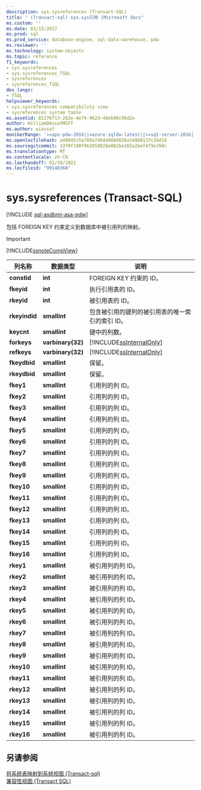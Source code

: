 ```yaml
---
description: sys.sysreferences (Transact-SQL)
title: " (Transact-sql) sys.sys引用 |Microsoft Docs"
ms.custom: ''
ms.date: 03/15/2017
ms.prod: sql
ms.prod_service: database-engine, sql-data-warehouse, pdw
ms.reviewer: ''
ms.technology: system-objects
ms.topic: reference
f1_keywords:
- sys.sysreferences
- sys.sysreferences_TSQL
- sysreferences
- sysreferences_TSQL
dev_langs:
- TSQL
helpviewer_keywords:
- sys.sysreferences compatibility view
- sysreferences system table
ms.assetid: 81276f13-202e-4e74-962d-46eb98c98d2e
author: WilliamDAssafMSFT
ms.author: wiassaf
monikerRange: '>=aps-pdw-2016||=azure-sqldw-latest||>=sql-server-2016||>=sql-server-linux-2017||=azuresqldb-mi-current'
ms.openlocfilehash: a40845c5a789a7d04dd604836a34800137c26d16
ms.sourcegitcommit: 33f0f190f962059826e002be165a2bef4f9e350c
ms.translationtype: MT
ms.contentlocale: zh-CN
ms.lasthandoff: 01/30/2021
ms.locfileid: "99148368"
---
```

# <a name="syssysreferences-transact-sql"></a>sys.sysreferences (Transact-SQL)
[!INCLUDE [sql-asdbmi-asa-pdw](../../includes/applies-to-version/sql-asdbmi-asa-pdw.md)]

  包括 FOREIGN KEY 约束定义到数据库中被引用列的映射。  
  
> [!IMPORTANT]  
>  [!INCLUDE[ssnoteCompView](../../includes/ssnotecompview-md.md)]  
  
|列名称|数据类型|说明|  
|-----------------|---------------|-----------------|  
|**constid**|**int**|FOREIGN KEY 约束的 ID。|  
|**fkeyid**|**int**|执行引用表的 ID。|  
|**rkeyid**|**int**|被引用表的 ID。|  
|**rkeyindid**|**smallint**|包含被引用的键列的被引用表的唯一索引的索引 ID。|  
|**keycnt**|**smallint**|键中的列数。|  
|**forkeys**|**varbinary(32)**|[!INCLUDE[ssInternalOnly](../../includes/ssinternalonly-md.md)]|  
|**refkeys**|**varbinary(32)**|[!INCLUDE[ssInternalOnly](../../includes/ssinternalonly-md.md)]|  
|**fkeydbid**|**smallint**|保留。|  
|**rkeydbid**|**smallint**|保留。|  
|**fkey1**|**smallint**|引用列的列 ID。|  
|**fkey2**|**smallint**|引用列的列 ID。|  
|**fkey3**|**smallint**|引用列的列 ID。|  
|**fkey4**|**smallint**|引用列的列 ID。|  
|**fkey5**|**smallint**|引用列的列 ID。|  
|**fkey6**|**smallint**|引用列的列 ID。|  
|**fkey7**|**smallint**|引用列的列 ID。|  
|**fkey8**|**smallint**|引用列的列 ID。|  
|**fkey9**|**smallint**|引用列的列 ID。|  
|**fkey10**|**smallint**|引用列的列 ID。|  
|**fkey11**|**smallint**|引用列的列 ID。|  
|**fkey12**|**smallint**|引用列的列 ID。|  
|**fkey13**|**smallint**|引用列的列 ID。|  
|**fkey14**|**smallint**|引用列的列 ID。|  
|**fkey15**|**smallint**|引用列的列 ID。|  
|**fkey16**|**smallint**|引用列的列 ID。|  
|**rkey1**|**smallint**|被引用列的列 ID。|  
|**rkey2**|**smallint**|被引用列的列 ID。|  
|**rkey3**|**smallint**|被引用列的列 ID。|  
|**rkey4**|**smallint**|被引用列的列 ID。|  
|**rkey5**|**smallint**|被引用列的列 ID。|  
|**rkey6**|**smallint**|被引用列的列 ID。|  
|**rkey7**|**smallint**|被引用列的列 ID。|  
|**rkey8**|**smallint**|被引用列的列 ID。|  
|**rkey9**|**smallint**|被引用列的列 ID。|  
|**rkey10**|**smallint**|被引用列的列 ID。|  
|**rkey11**|**smallint**|被引用列的列 ID。|  
|**rkey12**|**smallint**|被引用列的列 ID。|  
|**rkey13**|**smallint**|被引用列的列 ID。|  
|**rkey14**|**smallint**|被引用列的列 ID。|  
|**rkey15**|**smallint**|被引用列的列 ID。|  
|**rkey16**|**smallint**|被引用列的列 ID。|  
  
## <a name="see-also"></a>另请参阅  
 [将系统表映射到系统视图 &#40;Transact-sql&#41;](../../relational-databases/system-tables/mapping-system-tables-to-system-views-transact-sql.md)   
 [兼容性视图 (Transact SQL)](~/relational-databases/system-compatibility-views/system-compatibility-views-transact-sql.md)  
  
  
